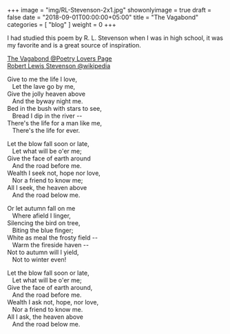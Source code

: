 
+++
image = "img/RL-Stevenson-2x1.jpg"
showonlyimage = true
draft = false
date = "2018-09-01T00:00:00+05:00"
title = "The Vagabond"
categories = [ "blog" ]
weight = 0
+++

I had studied this poem by R. L. Stevenson when I was in high school, it was my favorite and is a great source of
inspiration.

[The Vagabond @Poetry Lovers Page](https://www.poetryloverspage.com/poets/stevenson/vagabond.html)  
[Robert Lewis Stevenson @wikipedia](https://en.wikipedia.org/wiki/Robert_Louis_Stevenson)  

<!--more-->

Give to me the life I love,  
&nbsp;&nbsp; Let the lave go by me,  
Give the jolly heaven above  
&nbsp;&nbsp; And the byway night me.  
Bed in the bush with stars to see,  
&nbsp;&nbsp; Bread I dip in the river --  
There's the life for a man like me,   
&nbsp;&nbsp; There's the life for ever.   

Let the blow fall soon or late,  
&nbsp;&nbsp; Let what will be o'er me;  
Give the face of earth around  
&nbsp;&nbsp; And the road before me.  
Wealth I seek not, hope nor love,  
&nbsp;&nbsp; Nor a friend to know me;  
All I seek, the heaven above  
&nbsp;&nbsp; And the road below me.  

Or let autumn fall on me  
&nbsp;&nbsp; Where afield I linger,  
Silencing the bird on tree,  
&nbsp;&nbsp; Biting the blue finger;  
White as meal the frosty field --  
&nbsp;&nbsp; Warm the fireside haven --  
Not to autumn will I yield,  
&nbsp;&nbsp; Not to winter even!  

Let the blow fall soon or late,  
&nbsp;&nbsp; Let what will be o'er me;  
Give the face of earth around,  
&nbsp;&nbsp; And the road before me.  
Wealth I ask not, hope, nor love,  
&nbsp;&nbsp; Nor a friend to know me.  
All I ask, the heaven above  
&nbsp;&nbsp; And the road below me.  

